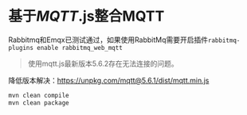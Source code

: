 # 基于*MQTT*.js整合MQTT

Rabbitmq和Emqx已测试通过，如果使用RabbitMq需要开启插件`rabbitmq-plugins enable rabbitmq_web_mqtt`

> 使用mqtt.js最新版本5.6.2存在无法连接的问题。

降低版本解决：https://unpkg.com/mqtt@5.6.1/dist/mqtt.min.js

```bash
mvn clean compile
mvn clean package
```

